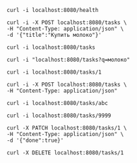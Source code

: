 ```curl -i localhost:8080/health```

```
curl -i -X POST localhost:8080/tasks \
-H "Content-Type: application/json" \
-d '{"title":"Купить молоко"}'
```

```curl -i localhost:8080/tasks```

```curl -i "localhost:8080/tasks?q=молоко"```

```curl -i localhost:8080/tasks/1```

```
curl -i -X POST localhost:8080/tasks \
-H "Content-Type: application/json"
```

```curl -i localhost:8080/tasks/abc```

```curl -i localhost:8080/tasks/9999```

```
curl -X PATCH localhost:8080/tasks/1 \
-H "Content-Type: application/json" \
-d '{"done":true}'
```

```curl -X DELETE localhost:8080/tasks/1```